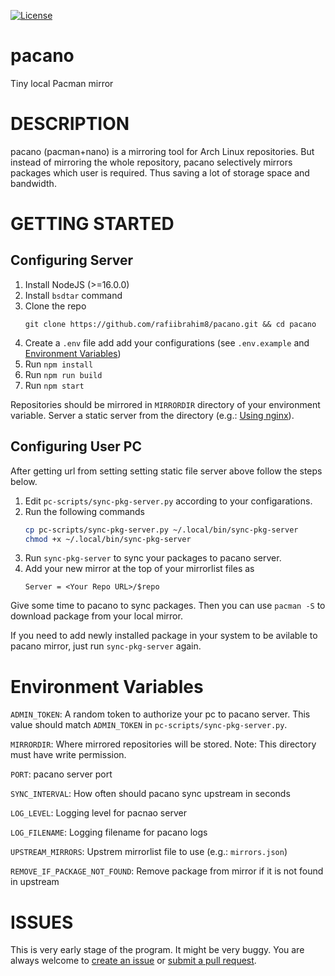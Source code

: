 [![License][License-shield]][License-url]

# pacano
Tiny local Pacman mirror

# DESCRIPTION
pacano (pacman+nano) is a mirroring tool for Arch Linux repositories. But instead of mirroring the whole repository, pacano selectively mirrors packages which user is required. Thus saving a lot of storage space and bandwidth.

# GETTING STARTED
## Configuring Server
1. Install NodeJS (>=16.0.0)
2. Install `bsdtar` command 
3. Clone the repo
    ```
    git clone https://github.com/rafiibrahim8/pacano.git && cd pacano
    ```
4. Create a `.env` file add add your configurations (see `.env.example` and [Environment Variables](#environment-variables))
5. Run `npm install`
6. Run `npm run build`
7. Run `npm start`

Repositories should be mirrored in `MIRRORDIR` directory of your environment variable. Server a static server from the directory (e.g.: [Using nginx](https://docs.nginx.com/nginx/admin-guide/web-server/serving-static-content/)).

## Configuring User PC

After getting url from setting setting static file server above follow the steps below.

1. Edit `pc-scripts/sync-pkg-server.py` according to your configarations.
2. Run the following commands
    ```bash
    cp pc-scripts/sync-pkg-server.py ~/.local/bin/sync-pkg-server
    chmod +x ~/.local/bin/sync-pkg-server
    ```
3. Run `sync-pkg-server` to sync your packages to pacano server.
4. Add your new mirror at the top of your mirrorlist files as
    ```
    Server = <Your Repo URL>/$repo
    ```

Give some time to pacano to sync packages. Then you can use `pacman -S` to download package from your local mirror. 

If you need to add newly installed package in your system to be avilable to pacano mirror, just run `sync-pkg-server` again.

# Environment Variables
`ADMIN_TOKEN`: A random token to authorize your pc to pacano server. This value should match `ADMIN_TOKEN` in `pc-scripts/sync-pkg-server.py`.

`MIRRORDIR`: Where mirrored repositories will be stored. Note: This directory must have write permission.

`PORT`: pacano server port

`SYNC_INTERVAL`: How often should pacano sync upstream in seconds

`LOG_LEVEL`: Logging level for pacnao server

`LOG_FILENAME`: Logging filename for pacano logs

`UPSTREAM_MIRRORS`: Upstrem mirrorlist file to use (e.g.: `mirrors.json`)

`REMOVE_IF_PACKAGE_NOT_FOUND`: Remove package from mirror if it is not found in upstream

# ISSUES
This is very early stage of the program. It might be very buggy. You are always welcome to [create an issue](https://github.com/rafiibrahim8/pacano/issues) or [submit a pull request](https://github.com/rafiibrahim8/pacano/pulls).

[License-shield]: https://img.shields.io/github/license/rafiibrahim8/pacano
[License-url]: https://github.com/rafiibrahim8/pacano/blob/main/LICENSE
